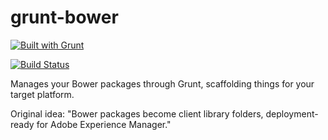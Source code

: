 grunt-bower
===========

[![Built with Grunt](https://cdn.gruntjs.com/builtwith.png)](http://gruntjs.com/)

[![Build Status](https://travis-ci.org/dherges/grunt-bower.svg?branch=master)](https://travis-ci.org/dherges/grunt-bower)

Manages your Bower packages through Grunt, scaffolding things for your target platform.

Original idea: "Bower packages become client library folders, deployment-ready for Adobe Experience Manager."
